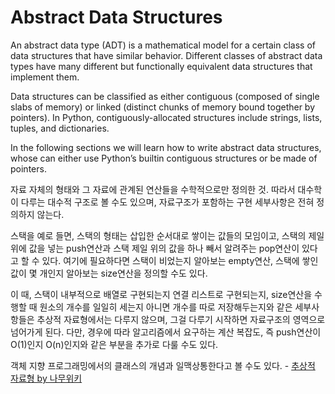 # Abstract Data Structures

An abstract data type (ADT) is a mathematical model for a certain class of data structures that have similar behavior. Different classes of abstract data types have many different but functionally equivalent data structures that implement them.

Data structures can be classified as either contiguous (composed of single slabs of memory) or linked (distinct chunks of memory bound together by pointers). In Python, contiguously-allocated structures include strings, lists, tuples, and dictionaries.

In the following sections we will learn how to write abstract data structures, whose can either use Python’s builtin contiguous structures or be made of pointers.

자료 자체의 형태와 그 자료에 관계된 연산들을 수학적으로만 정의한 것. 따라서 대수학이 다루는 대수적 구조로 볼 수도 있으며, 자료구조가 포함하는 구현 세부사항은 전혀 정의하지 않는다. 

스택을 예로 들면, 스택의 형태는 삽입한 순서대로 쌓이는 값들의 모임이고, 스택의 제일 위에 값을 넣는 push연산과 스택 제일 위의 값을 하나 빼서 알려주는 pop연산이 있다고 할 수 있다. 여기에 필요하다면 스택이 비었는지 알아보는 empty연산, 스택에 쌓인 값이 몇 개인지 알아보는 size연산을 정의할 수도 있다.

이 때, 스택이 내부적으로 배열로 구현되는지 연결 리스트로 구현되는지, size연산을 수행할 때 원소의 개수를 일일히 세는지 아니면 개수를 따로 저장해두는지와 같은 세부사항들은 추상적 자료형에서는 다루지 않으며, 그걸 다루기 시작하면 자료구조의 영역으로 넘어가게 된다. 다만, 경우에 따라 알고리즘에서 요구하는 계산 복잡도, 즉 push연산이 O(1)인지 O(n)인지와 같은 부분을 추가로 다룰 수도 있다.

객체 지향 프로그래밍에서의 클래스의 개념과 일맥상통한다고 볼 수도 있다. - [추상적 자료형 by 나무위키](https://namu.wiki/w/%EC%B6%94%EC%83%81%EC%A0%81%20%EC%9E%90%EB%A3%8C%ED%98%95)

